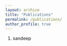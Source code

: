 ```yaml
---
layout: archive
title: "Publications"
permalink: /publications/
author_profile: true
---
```


1. sandeep
